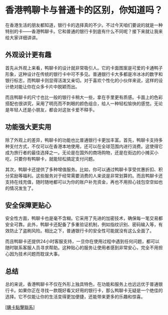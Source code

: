 # 香港鸭聊卡与普通卡的区别，你知道吗？

在香港生活的朋友都知道，银行卡的选择真的不少。不过今天咱们要说的就是一种特别的卡——香港鸭聊卡。它和普通的银行卡到底有什么不同呢？接下来就让我来给大家详细讲讲。

## 外观设计更有趣

首先从外观上来看，鸭聊卡的设计就非常吸引人。它的卡面图案是可爱的卡通鸭子形象，这种设计在传统的银行卡中可不多见。普通银行卡大多都是冷冰冰的数字和银行标志，而鸭聊卡则显得活泼又亲切。对于喜欢个性化的小伙伴来说，这样的设计绝对能让你在众多卡片中脱颖而出。

而且鸭聊卡的尺寸也比一般的银行卡稍大一些，拿在手里更有质感。卡面上的色彩搭配也很讲究，采用了明亮而不刺眼的颜色组合，给人一种轻松愉快的感觉。无论是年轻人还是小朋友，都会对这张卡爱不释手。

## 功能强大更实用

除了外观上的差异，鸭聊卡的功能也比普通银行卡更加丰富。首先，鸭聊卡支持多种支付方式，不仅可以在香港本地使用，还可以在全球范围内进行消费。这使得它成为旅行者的最佳选择之一。无论是在国外的商场购物，还是在街边的小摊买小吃，只要你有鸭聊卡，就能轻松搞定支付问题。

其次，鸭聊卡还提供了多种增值服务。比如，你可以通过鸭聊卡享受优惠折扣、积分奖励等福利。这些服务对于经常需要消费的人来说是非常划算的。而且鸭聊卡还支持在线充值，随时随地都可以为你的账户补充资金，再也不用担心钱包空空如也的情况发生了。

## 安全保障更贴心

安全性方面，鸭聊卡也是毫不含糊。它采用了先进的加密技术，确保每一笔交易都安全可靠。此外，鸭聊卡还配备了多重验证机制，例如指纹识别、密码输入等，有效防止了盗刷风险。相比之下，普通银行卡的安全性可能就没有这么全面了。

而且鸭聊卡还提供24小时客服支持，一旦你在使用过程中遇到任何问题，都可以随时联系客服人员寻求帮助。这种贴心的服务让使用者感到非常安心，完全不用担心因为技术问题而耽误大事。

## 总结

总的来说，香港鸭聊卡不仅在外形上独具特色，在功能和服务上也远远优于普通银行卡。如果你正在寻找一款既好看又好用的银行卡，那么鸭聊卡无疑是一个绝佳的选择。它不仅能让你的生活变得更加便捷，还能带来更多的乐趣和惊喜。

[[購卡點擊聯系](https://t.me/s/SXDXQF)]